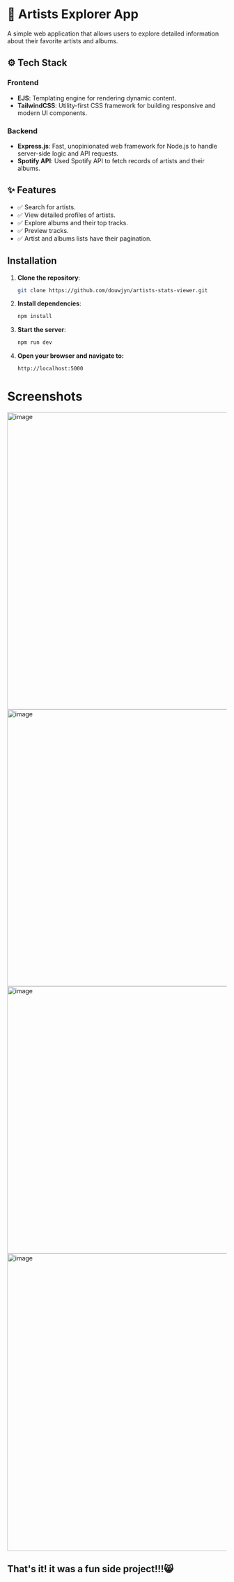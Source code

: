 # 🚀 **Artists Explorer App**

A simple web application that allows users to explore detailed information about their favorite artists and albums.

## ⚙️ **Tech Stack**

### **Frontend**
- **EJS**: Templating engine for rendering dynamic content.
- **TailwindCSS**: Utility-first CSS framework for building responsive and modern UI components.

### **Backend**
- **Express.js**: Fast, unopinionated web framework for Node.js to handle server-side logic and API requests.
- **Spotify API**: Used Spotify API to fetch records of artists and their albums.

## ✨ **Features**
- ✅ Search for artists.
- ✅ View detailed profiles of artists.
- ✅ Explore albums and their top tracks.
- ✅ Preview tracks.
- ✅ Artist and albums lists have their pagination.

## **Installation**

1. **Clone the repository**:
   ```bash
   git clone https://github.com/douwjyn/artists-stats-viewer.git
2. **Install dependencies**:
   ```bash
   npm install
4. **Start the server**:
   ```bash
   npm run dev
5. **Open your browser and navigate to:**
   ```bash
   http://localhost:5000

# Screenshots
<img width="800" height="682" alt="image" src="https://github.com/user-attachments/assets/52f6332a-88f8-4257-92e2-49fbf7ddf5b8" />
<img width="800" height="635" alt="image" src="https://github.com/user-attachments/assets/9f5e0603-7199-4591-8510-932d3f06dafe" />
<img width="800" height="613" alt="image" src="https://github.com/user-attachments/assets/50714d82-ef44-454d-b796-c99b4cfc6894" />
<img width="800" height="682" alt="image" src="https://github.com/user-attachments/assets/fd82e7d1-a7c7-47f7-8df4-6f12bd16fb8a" />

## That's it! it was a fun side project!!!😸



